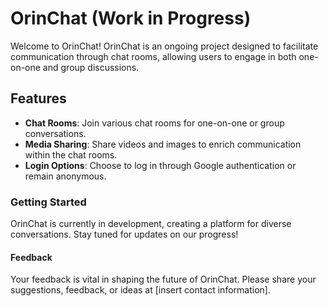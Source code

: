 # OrinChat (Work in Progress)

Welcome to OrinChat! OrinChat is an ongoing project designed to facilitate communication through chat rooms, allowing users to engage in both one-on-one and group discussions.

## Features

- **Chat Rooms**: Join various chat rooms for one-on-one or group conversations.
- **Media Sharing**: Share videos and images to enrich communication within the chat rooms.
- **Login Options**: Choose to log in through Google authentication or remain anonymous.

### Getting Started

OrinChat is currently in development, creating a platform for diverse conversations. Stay tuned for updates on our progress!

#### Feedback

Your feedback is vital in shaping the future of OrinChat. Please share your suggestions, feedback, or ideas at [insert contact information].
